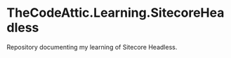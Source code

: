 # TheCodeAttic.Learning.SitecoreHeadless

Repository documenting my learning of Sitecore Headless.


